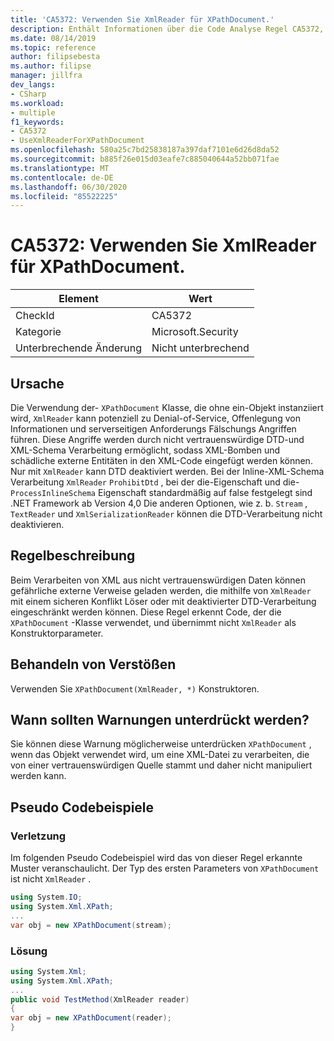 ```yaml
---
title: 'CA5372: Verwenden Sie XmlReader für XPathDocument.'
description: Enthält Informationen über die Code Analyse Regel CA5372, einschließlich der Gründe, der Behebung von Verstößen und der Zeit, zu der Sie unterdrückt werden soll.
ms.date: 08/14/2019
ms.topic: reference
author: filipsebesta
ms.author: filipse
manager: jillfra
dev_langs:
- CSharp
ms.workload:
- multiple
f1_keywords:
- CA5372
- UseXmlReaderForXPathDocument
ms.openlocfilehash: 580a25c7bd25838187a397daf7101e6d26d8da52
ms.sourcegitcommit: b885f26e015d03eafe7c885040644a52bb071fae
ms.translationtype: MT
ms.contentlocale: de-DE
ms.lasthandoff: 06/30/2020
ms.locfileid: "85522225"
---
```

# <a name="ca5372-use-xmlreader-for-xpathdocument"></a>CA5372: Verwenden Sie XmlReader für XPathDocument.

|Element|Wert|
|-|-|
|CheckId|CA5372|
|Kategorie|Microsoft.Security|
|Unterbrechende Änderung|Nicht unterbrechend|

## <a name="cause"></a>Ursache

Die Verwendung der- `XPathDocument` Klasse, die ohne ein-Objekt instanziiert wird, `XmlReader` kann potenziell zu Denial-of-Service, Offenlegung von Informationen und serverseitigen Anforderungs Fälschungs Angriffen führen. Diese Angriffe werden durch nicht vertrauenswürdige DTD-und XML-Schema Verarbeitung ermöglicht, sodass XML-Bomben und schädliche externe Entitäten in den XML-Code eingefügt werden können. Nur mit `XmlReader` kann DTD deaktiviert werden. Bei der Inline-XML-Schema Verarbeitung `XmlReader` `ProhibitDtd` , bei der die-Eigenschaft und die- `ProcessInlineSchema` Eigenschaft standardmäßig auf false festgelegt sind .NET Framework ab Version 4,0 Die anderen Optionen, wie z. b. `Stream` , `TextReader` und `XmlSerializationReader` können die DTD-Verarbeitung nicht deaktivieren.

## <a name="rule-description"></a>Regelbeschreibung

Beim Verarbeiten von XML aus nicht vertrauenswürdigen Daten können gefährliche externe Verweise geladen werden, die mithilfe von `XmlReader` mit einem sicheren Konflikt Löser oder mit deaktivierter DTD-Verarbeitung eingeschränkt werden können. Diese Regel erkennt Code, der die `XPathDocument` -Klasse verwendet, und übernimmt nicht `XmlReader` als Konstruktorparameter.

## <a name="how-to-fix-violations"></a>Behandeln von Verstößen

Verwenden Sie `XPathDocument(XmlReader, *)` Konstruktoren.

## <a name="when-to-suppress-warnings"></a>Wann sollten Warnungen unterdrückt werden?

Sie können diese Warnung möglicherweise unterdrücken `XPathDocument` , wenn das Objekt verwendet wird, um eine XML-Datei zu verarbeiten, die von einer vertrauenswürdigen Quelle stammt und daher nicht manipuliert werden kann.

## <a name="pseudo-code-examples"></a>Pseudo Codebeispiele

### <a name="violation"></a>Verletzung

Im folgenden Pseudo Codebeispiel wird das von dieser Regel erkannte Muster veranschaulicht.
Der Typ des ersten Parameters von `XPathDocument` ist nicht `XmlReader` .

```csharp
using System.IO;
using System.Xml.XPath;
...
var obj = new XPathDocument(stream);
```

### <a name="solution"></a>Lösung

```csharp
using System.Xml;
using System.Xml.XPath;
...
public void TestMethod(XmlReader reader)
{
var obj = new XPathDocument(reader);
}
```

